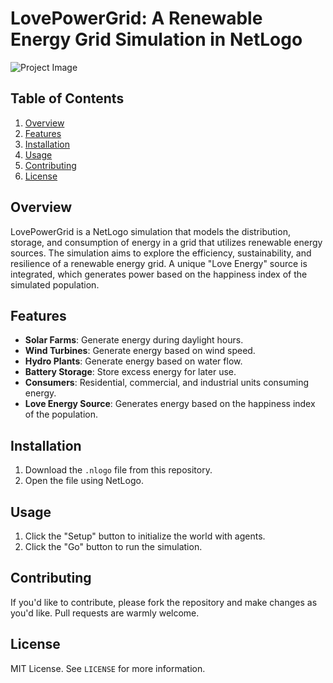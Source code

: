 # LovePowerGrid: A Renewable Energy Grid Simulation in NetLogo

![Project Image](image-link-here)

## Table of Contents
1. [Overview](#overview)
2. [Features](#features)
3. [Installation](#installation)
4. [Usage](#usage)
5. [Contributing](#contributing)
6. [License](#license)

## Overview

LovePowerGrid is a NetLogo simulation that models the distribution, storage, and consumption of energy in a grid that utilizes renewable energy sources. The simulation aims to explore the efficiency, sustainability, and resilience of a renewable energy grid. A unique "Love Energy" source is integrated, which generates power based on the happiness index of the simulated population.

## Features

- **Solar Farms**: Generate energy during daylight hours.
- **Wind Turbines**: Generate energy based on wind speed.
- **Hydro Plants**: Generate energy based on water flow.
- **Battery Storage**: Store excess energy for later use.
- **Consumers**: Residential, commercial, and industrial units consuming energy.
- **Love Energy Source**: Generates energy based on the happiness index of the population.

## Installation

1. Download the `.nlogo` file from this repository.
2. Open the file using NetLogo.

## Usage

1. Click the "Setup" button to initialize the world with agents.
2. Click the "Go" button to run the simulation.

## Contributing

If you'd like to contribute, please fork the repository and make changes as you'd like. Pull requests are warmly welcome.

## License

MIT License. See `LICENSE` for more information.
